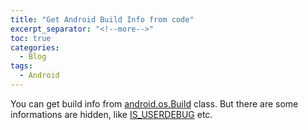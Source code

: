 ```yaml
---
title: "Get Android Build Info from code"
excerpt_separator: "<!--more-->"
toc: true
categories:
  - Blog
tags:
  - Android
---
```


You can get build info from [android.os.Build](https://developer.android.com/reference/android/os/Build) class.
But there are some informations are hidden, like [IS_USERDEBUG](https://github.com/aosp-mirror/platform_frameworks_base/blob/master/core/java/android/os/Build.java#L1253) etc.
